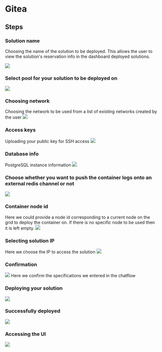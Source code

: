 # Gitea

## Steps

### Solution name
Choosing the name of the solution to be deployed. This allows the user to view the solution's reservation info in the dashboard deployed solutions.

![](img/gitea_1.png)

### Select pool for your solution to be deployed on
![](img/gitea_2.png)

### Choosing network
Choosing the network to be used from a list of existing networks created by the user
![](img/gitea_3.png)

### Access keys
Uploading your public key for SSH access
![](img/gitea_4.png)

### Database info
PostgreSQL instance information
![](img/gitea_5.png)

### Choose whether you want to push the container logs onto an external redis channel or not
![](img/gitea_6.png)

### Container node id
Here we could provide a node id corresponding to a current node on the grid to deploy the container on. If there is no specific node to be used then it is left empty.
![](img/gitea_7.png)

### Selecting solution IP
Here we choose the IP to access the solution
![](img/gitea_8.png)

### Confirmation
![](img/gitea_9.png)
Here we confirm the specifications we entered in the chatflow

### Deploying your solution
![](img/gitea_10.png)

### Successfully deployed
![](img/gitea_11.png)

### Accessing the UI
![](img/gitea_12.jpg)
